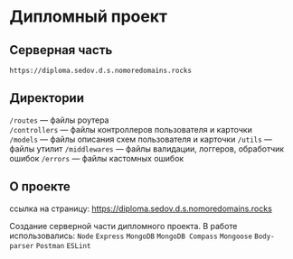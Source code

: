 # Дипломный проект

## Серверная часть
```
https://diploma.sedov.d.s.nomoredomains.rocks
```

## Директории

`/routes` — файлы роутера  
`/controllers` — файлы контроллеров пользователя и карточки   
`/models` — файлы описания схем пользователя и карточки 
`/utils` — файлы утилит 
`/middlewares` — файлы валидации, логгеров, обработчик ошибок 
`/errors` — файлы кастомных ошибок

## О проекте

ссылка на страницу: https://diploma.sedov.d.s.nomoredomains.rocks

Создание серверной части дипломного проекта.
В работе использовались:
`Node`
`Express`
`MongoDB`
`MongoDB Compass`
`Mongoose`
`Body-parser`
`Postman`
`ESLint`
